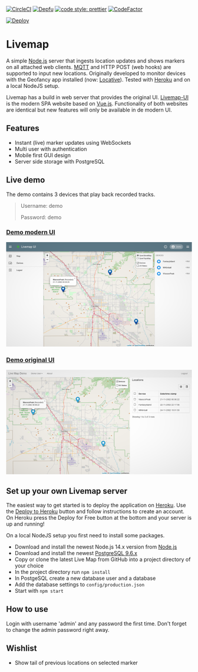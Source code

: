 [![CircleCI](https://circleci.com/gh/edenb/livemap.svg?style=shield)](https://circleci.com/gh/edenb/livemap)
[![Depfu](https://badges.depfu.com/badges/596aa36af8f27ab1beeb0cd800248679/overview.svg)](https://depfu.com/github/edenb/livemap?project_id=32744)
[![code style: prettier](https://img.shields.io/badge/code_style-prettier-ff69b4.svg?style=flat-square)](https://github.com/prettier/prettier)
[![CodeFactor](https://www.codefactor.io/repository/github/edenb/livemap/badge)](https://www.codefactor.io/repository/github/edenb/livemap)

[![Deploy](https://www.herokucdn.com/deploy/button.svg)](https://heroku.com/deploy?template=https://github.com/edenb/livemap)

# Livemap
A simple [Node.js](https://nodejs.org) server that ingests location updates and shows markers on all attached web clients. [MQTT](http://mqtt.org) and HTTP POST (web hooks) are supported to input new locations. Originally developed to monitor devices with the Geofancy app installed (now: [Locative](https://itunes.apple.com/nl/app/locative/id725198453)). Tested with [Heroku](https://heroku.com) and on a local NodeJS setup.

Livemap has a build in web server that provides the original UI. [Livemap-UI](https://github.com/edenb/livemap-ui) is the modern SPA website based on [Vue.js](https://vuejs.org/). Functionality of both websites are identical but new features will only be available in de modern UI.

## Features
* Instant (live) marker updates using WebSockets
* Multi user with authentication
* Mobile first GUI design
* Server side storage with PostgreSQL

## Live demo
The demo contains 3 devices that play back recorded tracks.

> Username: demo
>
>Password: demo

### [Demo modern UI](https://livemap.vercel.app)
![Screenshot livemap](https://github.com/edenb/livemap-ui/raw/master/docs/img/screenshot.png)

### [Demo original UI](https://livemapdemo.herokuapp.com)
![Screenshot livemap](docs/img/screenshot.png)

## Set up your own Livemap server
The easiest way to get started is to deploy the application on [Heroku](https://heroku.com). Use the [Deploy to Heroku](https://heroku.com/deploy?template=https://github.com/edenb/livemap) button and follow instructions to create an account. On Heroku press the Deploy for Free button at the bottom and your server is up and running!

On a local NodeJS setup you first need to install some packages.
* Download and install the newest Node.js 14.x version from [Node.js](https://nodejs.org)
* Download and install the newest [PostgreSQL 9.6.x](http://www.postgresql.org/download/)
* Copy or clone the latest Live Map from GitHub into a project directory of your choice
* In the project directory run `npm install`
* In PostgeSQL create a new database user and a database
* Add the database settings to `config/production.json`
* Start with `npm start`

## How to use
Login with username 'admin' and any password the first time. Don't forget to change the admin password right away.

## Wishlist
* Show tail of previous locations on selected marker
